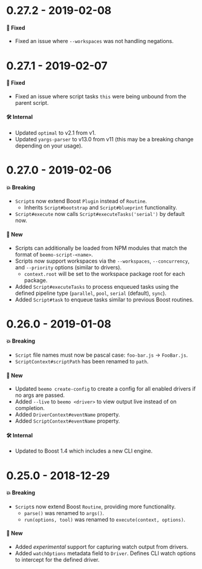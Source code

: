 # 0.27.2 - 2019-02-08

#### 🐞 Fixed

- Fixed an issue where `--workspaces` was not handling negations.

# 0.27.1 - 2019-02-07

#### 🐞 Fixed

- Fixed an issue where script tasks `this` were being unbound from the parent script.

#### 🛠 Internal

- Updated `optimal` to v2.1 from v1.
- Updated `yargs-parser` to v13.0 from v11 (this may be a breaking change depending on your usage).

# 0.27.0 - 2019-02-06

#### 💥 Breaking

- `Script`s now extend Boost `Plugin` instead of `Routine`.
  - Inherits `Script#bootstrap` and `Script#blueprint` functionality.
- `Script#execute` now calls `Script#executeTasks('serial')` by default now.

#### 🚀 New

- Scripts can additionally be loaded from NPM modules that match the format of
  `beemo-script-<name>`.
- Scripts now support workspaces via the `--workspaces`, `--concurrency`, and `--priority` options
  (similar to drivers).
  - `context.root` will be set to the workspace package root for each package.
- Added `Script#executeTasks` to process enqueued tasks using the defined pipeline type (`parallel`,
  `pool`, `serial` (default), `sync`).
- Added `Script#task` to enqueue tasks similar to previous Boost routines.

# 0.26.0 - 2019-01-08

#### 💥 Breaking

- `Script` file names must now be pascal case: `foo-bar.js` -> `FooBar.js`.
- `ScriptContext#scriptPath` has been renamed to `path`.

#### 🚀 New

- Updated `beemo create-config` to create a config for all enabled drivers if no args are passed.
- Added `--live` to `beemo <driver>` to view output live instead of on completion.
- Added `DriverContext#eventName` property.
- Added `ScriptContext#eventName` property.

#### 🛠 Internal

- Updated to Boost 1.4 which includes a new CLI engine.

# 0.25.0 - 2018-12-29

#### 💥 Breaking

- `Script`s now extend Boost `Routine`, providing more functionality.
  - `parse()` was renamed to `args()`.
  - `run(options, tool)` was renamed to `execute(context, options)`.

#### 🚀 New

- Added _experimental_ support for capturing watch output from drivers.
- Added `watchOptions` metadata field to `Driver`. Defines CLI watch options to intercept for the
  defined driver.
